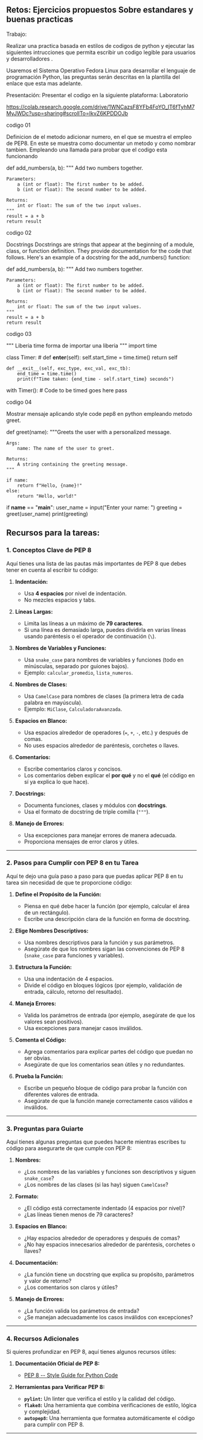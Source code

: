 ## Retos: Ejercicios propuestos Sobre estandares y buenas practicas

Trabajo: 

Realizar una practica basada en estilos de codigos de python y ejecutar las siguientes intrucciones que permita escribir un codigo legible para usuarios y desarrolladores .

Usaremos el Sistema Operativo Fedora Linux para desarrollar el lenguaje de programación Python, las preguntas serán descritas en la plantilla del enlace que esta mas adelante.

Presentación: Presentar el codigo en la siguiente plataforma:  Laboratorio

https://colab.research.google.com/drive/1WNCazsF8YFb4FoYO_lT6fTyhM7MyJWDc?usp=sharing#scrollTo=IkvZ6KPDDOJb

codigo 01

Definicion de el metodo adicionar numero, en el que se muestra el empleo de PEP8. En este se muestra como documentar un metodo y como nombrar tambien. Empleando una llamada para probar que el codigo esta funcionando


def add_numbers(a, b):
    """
    Add two numbers together.

    Parameters:
        a (int or float): The first number to be added.
        b (int or float): The second number to be added.

    Returns:
        int or float: The sum of the two input values.
    """
    result = a + b
    return result


codigo 02

Docstrings Docstrings are strings that appear at the beginning of a module, class, or function definition. They provide documentation for the code that follows. Here's an example of a docstring for the add_numbers() function:


def add_numbers(a, b):
    """
    Add two numbers together.

    Parameters:
        a (int or float): The first number to be added.
        b (int or float): The second number to be added.

    Returns:
        int or float: The sum of the two input values.
    """
    result = a + b
    return result

codigo 03

""" Liberia time forma de importar una liberia """
import time


class Timer:
    #
    def __enter__(self):
        self.start_time = time.time()
        return self

    def __exit__(self, exc_type, exc_val, exc_tb):
        end_time = time.time()
        print(f"Time taken: {end_time - self.start_time} seconds")

with Timer():
    # Code to be timed goes here
    pass

codigo 04

Mostrar mensaje aplicando style code pep8 en python empleando metodo greet.


def greet(name):
    """Greets the user with a personalized message.

    Args:
        name: The name of the user to greet.

    Returns:
        A string containing the greeting message.
    """

    if name:
        return f"Hello, {name}!"
    else:
        return "Hello, world!"


if __name__ == "__main__":
    user_name = input("Enter your name: ")
    greeting = greet(user_name)
    print(greeting)



Recursos para la tareas: 
---

### **1. Conceptos Clave de PEP 8**

Aquí tienes una lista de las pautas más importantes de PEP 8 que debes tener en cuenta al escribir tu código:

1. **Indentación:**
   - Usa **4 espacios** por nivel de indentación.
   - No mezcles espacios y tabs.

2. **Líneas Largas:**
   - Limita las líneas a un máximo de **79 caracteres**.
   - Si una línea es demasiado larga, puedes dividirla en varias líneas usando paréntesis o el operador de continuación (`\`).

3. **Nombres de Variables y Funciones:**
   - Usa `snake_case` para nombres de variables y funciones (todo en minúsculas, separado por guiones bajos).
   - Ejemplo: `calcular_promedio`, `lista_numeros`.

4. **Nombres de Clases:**
   - Usa `CamelCase` para nombres de clases (la primera letra de cada palabra en mayúscula).
   - Ejemplo: `MiClase`, `CalculadoraAvanzada`.

5. **Espacios en Blanco:**
   - Usa espacios alrededor de operadores (`=`, `+`, `-`, etc.) y después de comas.
   - No uses espacios alrededor de paréntesis, corchetes o llaves.

6. **Comentarios:**
   - Escribe comentarios claros y concisos.
   - Los comentarios deben explicar el **por qué** y no el **qué** (el código en sí ya explica lo que hace).

7. **Docstrings:**
   - Documenta funciones, clases y módulos con **docstrings**.
   - Usa el formato de docstring de triple comilla (`"""`).

8. **Manejo de Errores:**
   - Usa excepciones para manejar errores de manera adecuada.
   - Proporciona mensajes de error claros y útiles.

---

### **2. Pasos para Cumplir con PEP 8 en tu Tarea**

Aquí te dejo una guía paso a paso para que puedas aplicar PEP 8 en tu tarea sin necesidad de que te proporcione código:

1. **Define el Propósito de la Función:**
   - Piensa en qué debe hacer la función (por ejemplo, calcular el área de un rectángulo).
   - Escribe una descripción clara de la función en forma de docstring.

2. **Elige Nombres Descriptivos:**
   - Usa nombres descriptivos para la función y sus parámetros.
   - Asegúrate de que los nombres sigan las convenciones de PEP 8 (`snake_case` para funciones y variables).

3. **Estructura la Función:**
   - Usa una indentación de 4 espacios.
   - Divide el código en bloques lógicos (por ejemplo, validación de entrada, cálculo, retorno del resultado).

4. **Maneja Errores:**
   - Valida los parámetros de entrada (por ejemplo, asegúrate de que los valores sean positivos).
   - Usa excepciones para manejar casos inválidos.

5. **Comenta el Código:**
   - Agrega comentarios para explicar partes del código que puedan no ser obvias.
   - Asegúrate de que los comentarios sean útiles y no redundantes.

6. **Prueba la Función:**
   - Escribe un pequeño bloque de código para probar la función con diferentes valores de entrada.
   - Asegúrate de que la función maneje correctamente casos válidos e inválidos.

---

### **3. Preguntas para Guiarte**

Aquí tienes algunas preguntas que puedes hacerte mientras escribes tu código para asegurarte de que cumple con PEP 8:

1. **Nombres:**
   - ¿Los nombres de las variables y funciones son descriptivos y siguen `snake_case`?
   - ¿Los nombres de las clases (si las hay) siguen `CamelCase`?

2. **Formato:**
   - ¿El código está correctamente indentado (4 espacios por nivel)?
   - ¿Las líneas tienen menos de 79 caracteres?

3. **Espacios en Blanco:**
   - ¿Hay espacios alrededor de operadores y después de comas?
   - ¿No hay espacios innecesarios alrededor de paréntesis, corchetes o llaves?

4. **Documentación:**
   - ¿La función tiene un docstring que explica su propósito, parámetros y valor de retorno?
   - ¿Los comentarios son claros y útiles?

5. **Manejo de Errores:**
   - ¿La función valida los parámetros de entrada?
   - ¿Se manejan adecuadamente los casos inválidos con excepciones?

---

### **4. Recursos Adicionales**

Si quieres profundizar en PEP 8, aquí tienes algunos recursos útiles:

1. **Documentación Oficial de PEP 8:**
   - [PEP 8 -- Style Guide for Python Code](https://www.python.org/dev/peps/pep-0008/)

2. **Herramientas para Verificar PEP 8:**
   - **`pylint`:** Un linter que verifica el estilo y la calidad del código.
   - **`flake8`:** Una herramienta que combina verificaciones de estilo, lógica y complejidad.
   - **`autopep8`:** Una herramienta que formatea automáticamente el código para cumplir con PEP 8.

---
